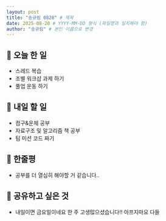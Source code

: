 ```yaml
---
layout: post
title: "송규림 0828" # 제목
date: 2025-08-28 # YYYY-MM-DD 형식 (파일명과 일치해야 함)
author: "송규림" # 본인 이름으로 변경
---
```


## 📝 오늘 한 일

- 스레드 복습
- 조별 워크샵 과제 하기
- 풀업 운동 하기

## 🎯 내일 할 일

- 컴구&운체 공부
- 자료구조 및 알고리즘 책 공부
- 팀 미션 코드 짜기

## 💭 한줄평

- 공부를 더 열심히 해야할 거 같습니다..

## 🔗 공유하고 싶은 것

-  내일이면 금요일이네요 한 주 고생많으셨습니다!! 아프지마요 다들